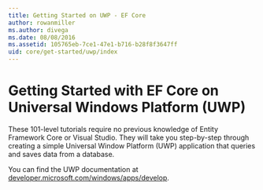 ```yaml
---
title: Getting Started on UWP - EF Core
author: rowanmiller
ms.author: divega
ms.date: 08/08/2016
ms.assetid: 105765eb-7ce1-47e1-b716-b28f8f3647ff
uid: core/get-started/uwp/index
---
```


# Getting Started with EF Core on Universal Windows Platform (UWP)

These 101-level tutorials require no previous knowledge of Entity Framework Core or Visual Studio. They will take you step-by-step through creating a simple Universal Window Platform (UWP) application that queries and saves data from a database.

You can find the UWP documentation at [developer.microsoft.com/windows/apps/develop](https://developer.microsoft.com/windows/apps/develop).
